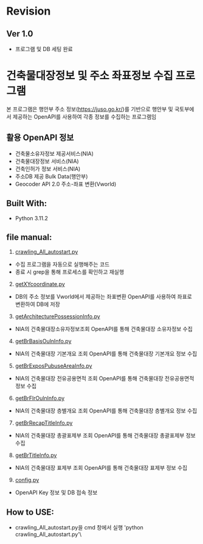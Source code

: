 # Revision
## Ver 1.0
* 프로그램 및 DB 세팅 완료

# 건축물대장정보 및 주소 좌표정보 수집 프로그램
본 프로그램은 행안부 주소 정보(https://juso.go.kr/)를 기반으로 행안부 및 국토부에서 제공하는 OpenAPI를 사용하여 각종 정보를 수집하는 프로그램임

## 활용 OpenAPI 정보
* 건축물소유자정보 제공서비스(NIA)
* 건축물대장정보 서비스(NIA)
* 건축인허가 정보 서비스(NIA)
* 주소DB 제공 Bulk Data(행안부)
* Geocoder API 2.0 주소-좌표 변환(Vworld)

## Built With:
* Python 3.11.2

## file manual:
1. [crawling_All_autostart.py](crawling_All_autostart.py)
* 수집 프로그램을 자동으로 실행해주는 코드
* 종료 시 grep을 통해 프로세스를 확인하고 재실행
2. [getXYcoordinate.py](getXYcoordinate.py)
* DB의 주소 정보를 Vworld에서 제공하는 좌표변환 OpenAPI를 사용하여 좌표로 변환하여 DB에 저장
3. [getArchitecturePossessionInfo.py](getArchitecturePossessionInfo.py)
* NIA의 건축물대장소유자정보조회 OpenAPI를 통해 건축물대장 소유자정보 수집
4. [getBrBasisOulnInfo.py](getBrBasisOulnInfo.py)
* NIA의 건축물대장 기본개요 조회 OpenAPI를 통해 건축물대장 기본개요 정보 수집
5. [getBrExposPubuseAreaInfo.py](getBrExposPubuseAreaInfo.py)
* NIA의 건축물대장 전유공용면적 조회 OpenAPI를 통해 건축물대장 전유공용면적 정보 수집
6. [getBrFlrOulnInfo.py](getBrFlrOulnInfo.py)
* NIA의 건축물대장 층별개요 조회 OpenAPI를 통해 건축물대장 층별개요 정보 수집
7. [getBrRecapTitleInfo.py](getBrRecapTitleInfo.py)
* NIA의 건축물대장 총괄표제부 조회 OpenAPI를 통해 건축물대장 총괄표제부 정보 수집
8. [getBrTitleInfo.py](getBrTitleInfo.py)
* NIA의 건축물대장 표제부 조회 OpenAPI를 통해 건축물대장 표제부 정보 수집
9. [config.py](config.py)
* OpenAPI Key 정보 및 DB 접속 정보

## How to USE:
* crawling_All_autostart.py을 cmd 창에서 실행
\'python crawling_All_autostart.py'\
